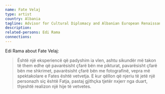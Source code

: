 ```yaml
---
name: Fate Velaj
type: artist
country: Albania
tagline: Advisor for Cultural Diplomacy and Albanian European Renaissance of Edi Rama
description:
related-persons: Edi Rama
connections:
---
```

Edi Rama about Fate Velaj:
>Është një eksperiencë që padyshim ia vlen, ashtu sikundër më takon të them edhe që pavarësisht çfarë bën me pikturat, pavarësisht çfarë bën me shkrimet, pavarësisht çfarë bën me fotografinë, vepra më spektakolare e Fates është vetvetja. E kur qëllon që njeriu të jetë një personazh siç është Fatja, pastaj gjithçka tjetër nxjerr nga duart, thjeshtë realizon një hije të vetvetes.
